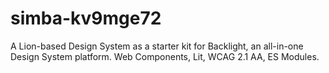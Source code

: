 # simba-kv9mge72
A Lion-based Design System as a starter kit for Backlight, an all-in-one Design System platform. Web Components, Lit, WCAG 2.1 AA, ES Modules.

